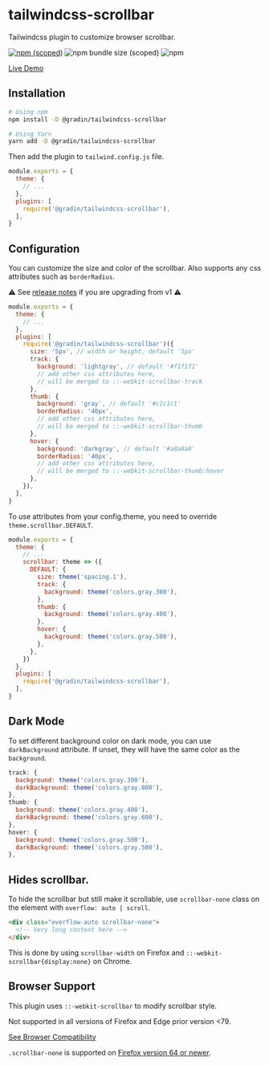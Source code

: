 # tailwindcss-scrollbar

Tailwindcss plugin to customize browser scrollbar.

[![npm (scoped)](https://img.shields.io/npm/v/@gradin/tailwindcss-scrollbar)](https://www.npmjs.com/package/@gradin/tailwindcss-scrollbar)
![npm bundle size (scoped)](https://img.shields.io/bundlephobia/min/@gradin/tailwindcss-scrollbar)
![npm](https://img.shields.io/npm/dt/@gradin/tailwindcss-scrollbar)

[Live Demo](https://play.tailwindcss.com/1ClVbqktWz?file=config)

## Installation

```sh
# Using npm
npm install -D @gradin/tailwindcss-scrollbar

# Using Yarn
yarn add -D @gradin/tailwindcss-scrollbar
```

Then add the plugin to `tailwind.config.js` file.

```js
module.exports = {
  theme: {
    // ...
  },
  plugins: [
    require('@gradin/tailwindcss-scrollbar'),
  ],
}
```

## Configuration

You can customize the size and color of the scrollbar. Also supports any css attributes such as `borderRadius`.

⚠️ See [release notes](https://github.com/gradints/tailwindcss-scrollbar/releases/tag/2.0.2) if you are upgrading from v1 ⚠️

```js
module.exports = {
  theme: {
    // ...
  },
  plugins: [
    require('@gradin/tailwindcss-scrollbar')({
      size: '5px', // width or height, default '5px'
      track: {
        background: 'lightgray', // default '#f1f1f1'
        // add other css attributes here,
        // will be merged to ::-webkit-scrollbar-track
      },
      thumb: {
        background: 'gray', // default '#c1c1c1'
        borderRadius: '40px',
        // add other css attributes here,
        // will be merged to ::-webkit-scrollbar-thumb
      },
      hover: {
        background: 'darkgray', // default '#a8a8a8'
        borderRadius: '40px',
        // add other css attributes here,
        // will be merged to ::-webkit-scrollbar-thumb:hover
      },
    }),
  ],
}
```

To use attributes from your config.theme, you need to override `theme.scrollbar.DEFAULT`.

```js
module.exports = {
  theme: {
    // ...
    scrollbar: theme => ({
      DEFAULT: {
        size: theme('spacing.1'),
        track: {
          background: theme('colors.gray.300'),
        },
        thumb: {
          background: theme('colors.gray.400'),
        },
        hover: {
          background: theme('colors.gray.500'),
        },
      },
    })
  },
  plugins: [
    require('@gradin/tailwindcss-scrollbar'),
  ],
}
```

## Dark Mode

To set different background color on dark mode, you can use `darkBackground` attribute. If unset, they will have the same color as the `background`.

```js
track: {
  background: theme('colors.gray.300'),
  darkBackground: theme('colors.gray.800'),
},
thumb: {
  background: theme('colors.gray.400'),
  darkBackground: theme('colors.gray.600'),
},
hover: {
  background: theme('colors.gray.500'),
  darkBackground: theme('colors.gray.500'),
},
```

## Hides scrollbar.

To hide the scrollbar but still make it scrollable, use `scrollbar-none` class
on the element with `overflow: auto | scroll`.

```html
<div class="overflow-auto scrollbar-none">
  <!-- Very long content here -->
</div>
```

This is done by using `scrollbar-width` on Firefox and `::-webkit-scrollbar{display:none}` on Chrome.


## Browser Support

This plugin uses `::-webkit-scrollbar` to modify scrollbar style.

Not supported in all versions of Firefox and Edge prior version <79.

[See Browser Compatibility](https://caniuse.com/?search=%3A%3A-webkit-scrollbar)

`.scrollbar-none` is supported on [Firefox version 64 or newer](https://caniuse.com/?search=scrollbar-width).
